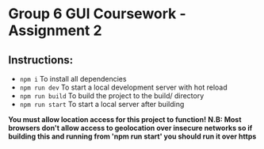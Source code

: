 # Group 6 GUI Coursework - Assignment 2

## Instructions:
- `npm i` To install all dependencies
- `npm run dev` To start a local development server with hot reload
- `npm run build` To build the project to the build/ directory
- `npm run start` To start a local server after building

**You must allow location access for this project to function!**
**N.B: Most browsers don't allow access to geolocation over insecure networks so if building this and running from 'npm run start' you should run it over https**